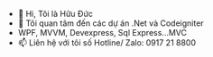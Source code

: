 - 👋 Hi, Tôi là Hữu Đức
- 👀 Tôi quan tâm đến các dự án .Net và Codeigniter
- WPF, MVVM, Devexpress, Sql Express...MVC
- 📫 Liên hệ với tôi số Hotline/ Zalo: 0917 21 8800

<!---
tranduc1088/tranduc1088 is a ✨ special ✨ repository because its `README.md` (this file) appears on your GitHub profile.
You can click the Preview link to take a look at your changes.
--->
